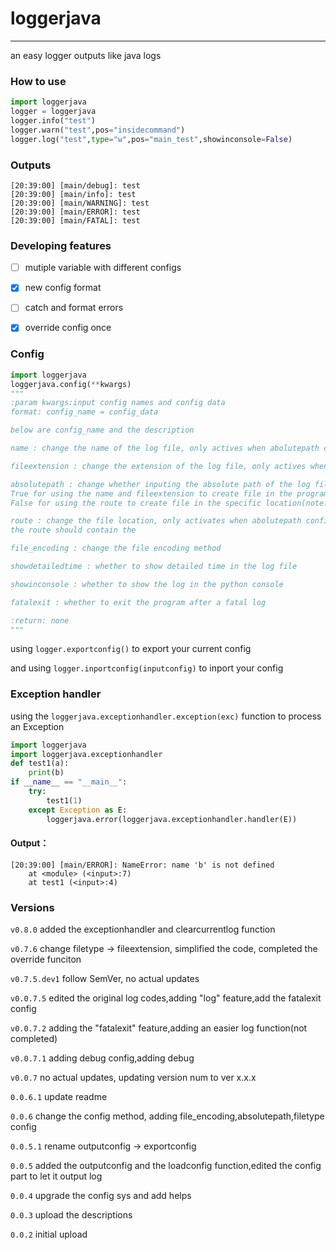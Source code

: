 # loggerjava

---
an easy logger outputs like java logs
### How to use
```python
import loggerjava
logger = loggerjava
logger.info("test")
logger.warn("test",pos="insidecommand")
logger.log("test",type="w",pos="main_test",showinconsole=False)
```

### Outputs
```commandline
[20:39:00] [main/debug]: test
[20:39:00] [main/info]: test
[20:39:00] [main/WARNING]: test
[20:39:00] [main/ERROR]: test
[20:39:00] [main/FATAL]: test
```

### Developing features
- [ ] mutiple variable with different configs
- [x] new config format
- [ ] catch and format errors
- [X] override config once


### Config
```python
import loggerjava
loggerjava.config(**kwargs)
"""
:param kwargs:input config names and config data
format: config_name = config_data

below are config_name and the description

name : change the name of the log file, only actives when abolutepath config is off

fileextension : change the extension of the log file, only actives when abolutepath config is off

absolutepath : change whether inputing the absolute path of the log file,
True for using the name and fileextension to create file in the program running location
False for using the route to create file in the specific location(note:you need to enter the file format,like:test.log)

route : change the file location, only activates when abolutepath config is on
the route should contain the

file_encoding : change the file encoding method

showdetailedtime : whether to show detailed time in the log file

showinconsole : whether to show the log in the python console

fatalexit : whether to exit the program after a fatal log

:return: none
"""
```
using `logger.exportconfig()` to export your current config

and using `logger.inportconfig(inputconfig)` to inport your config

### Exception handler
using the `loggerjava.exceptionhandler.exception(exc)` function to process an Exception

```python
import loggerjava
import loggerjava.exceptionhandler
def test1(a):
    print(b)
if __name__ == "__main__":
    try:
        test1(1)
    except Exception as E:
        loggerjava.error(loggerjava.exceptionhandler.handler(E))
```
#### Output：
```commandline
[20:39:00] [main/ERROR]: NameError: name 'b' is not defined
    at <module> (<input>:7)
    at test1 (<input>:4)
```
### Versions

`v0.8.0` added the exceptionhandler and clearcurrentlog function

`v0.7.6` change filetype -> fileextension, simplified the code, completed the override funciton

`v0.7.5.dev1` follow SemVer, no actual updates

`v0.0.7.5` edited the original log codes,adding "log" feature,add the fatalexit config

`v0.0.7.2` adding the "fatalexit" feature,adding an easier log function(not completed)

`v0.0.7.1` adding debug config,adding debug

`v0.0.7` no actual updates, updating version num to ver x.x.x

`0.0.6.1` update readme

`0.0.6` change the config method, adding file_encoding,absolutepath,filetype config

`0.0.5.1` rename outputconfig -> exportconfig

`0.0.5` added the outputconfig and the loadconfig function,edited the config part to let it output log

`0.0.4` upgrade the config sys and add helps

`0.0.3` upload the descriptions

`0.0.2` initial upload